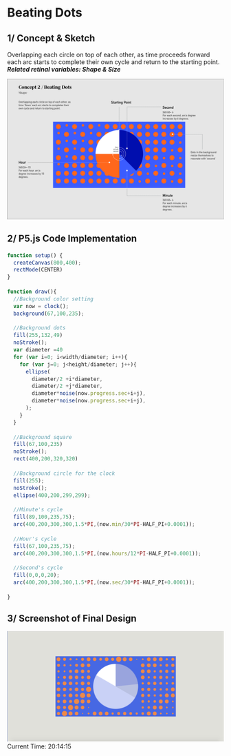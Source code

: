 # Beating Dots

## 1/ Concept & Sketch

Overlapping each circle on top of each other, as time proceeds forward each arc starts to complete their own cycle and return to the starting point.
***Related retinal variables: Shape & Size***

![](BeatingDotsSketch.jpg)


## 2/ P5.js Code Implementation

```Javascript
function setup() { 
  createCanvas(800,400);
  rectMode(CENTER)
} 

function draw(){
  //Background color setting
  var now = clock();
  background(67,100,235);
  
  //Background dots
  fill(255,132,49)
  noStroke();
  var diameter =40
  for (var i=0; i<width/diameter; i++){
    for (var j=0; j<height/diameter; j++){
      ellipse(
        diameter/2 +i*diameter,
        diameter/2 +j*diameter,
        diameter*noise(now.progress.sec+i+j),
        diameter*noise(now.progress.sec+i+j),
      );
    }
  }
  
  //Background square
  fill(67,100,235)
  noStroke();
  rect(400,200,320,320)
  
  //Background circle for the clock
  fill(255);
  noStroke();
  ellipse(400,200,299,299);
  
  //Minute's cycle
  fill(89,100,235,75);
  arc(400,200,300,300,1.5*PI,(now.min/30*PI-HALF_PI+0.0001));

  //Hour's cycle
  fill(67,100,235,75);
  arc(400,200,300,300,1.5*PI,(now.hours/12*PI-HALF_PI+0.0001)); 

  //Second's cycle  
  fill(0,0,0,20);
  arc(400,200,300,300,1.5*PI,(now.sec/30*PI-HALF_PI+0.0001));
  
}

```

## 3/ Screenshot of Final Design
![](ScreenShotBeatingDots.jpg)
Current Time: 20:14:15
